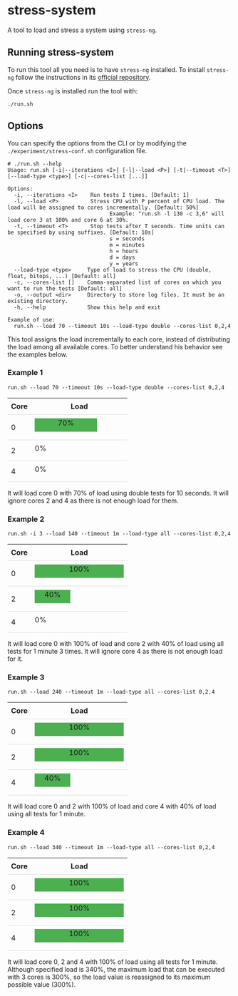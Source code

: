 # stress-system

A tool to load and stress a system using `stress-ng`.



## Running stress-system

To run this tool all you need is to have `stress-ng` installed. To install `stress-ng` follow the instructions in its [official repository](https://github.com/ColinIanKing/stress-ng).

Once `stress-ng` is installed run the tool with:

```shell
./run.sh
```



## Options

You can specify the options from the CLI or by modifying the `./experiment/stress-conf.sh` configuration file. 

```shell
# ./run.sh --help
Usage: run.sh [-i|--iterations <I>] [-l|--load <P>] [-t|--timeout <T>] [--load-type <type>] [-c|--cores-list [...]]

Options:
  -i, --iterations <I>    Run tests I times. [Default: 1]
  -l, --load <P>          Stress CPU with P percent of CPU load. The load will be assigned to cores incrementally. [Default: 50%]
                                Example: "run.sh -l 130 -c 3,6" will load core 3 at 100% and core 6 at 30%.
  -t, --timeout <T>       Stop tests after T seconds. Time units can be specified by using suffixes. [Default: 10s]
                                s = seconds
                                m = minutes
                                h = hours
                                d = days
                                y = years
  --load-type <type>     Type of load to stress the CPU (double, float, bitops, ...) [Default: all]
  -c, --cores-list []    Comma-separated list of cores on which you want to run the tests [Default: all]
  -o, --output <dir>     Directory to store log files. It must be an existing directory.
  -h, --help             Show this help and exit

Example of use:
  run.sh --load 70 --timeout 10s --load-type double --cores-list 0,2,4
```

This tool assigns the load incrementally to each core, instead of distributing the load among all available cores. To better understand his behavior see the examples below.

<style>
  .progress-container {
    width: 100%;
    margin-bottom: 10px;
  }

  .progress-bar {
    width: 0%;
    height: 30px;
    background-color: #4caf50;
    display: inline-block;
  }
  th, td {
    padding: 8px;
    text-align: left;
    border-bottom: 1px solid #ddd;
  }

  td:nth-child(2) {
    width: 200px;
  }
</style>

### Example 1

```shell
run.sh --load 70 --timeout 10s --load-type double --cores-list 0,2,4
```
<table>
  <tr>
    <th>Core</th>
    <th><div align = "center">Load</div></th>
  </tr>
  <tr>
    <td>0</td>
    <td>
      <div class="progress-container">
        <div class="progress-bar" style="width: 70%;">
          <div align = "center">70%</div>
        </div>
      </div>
    </td>
  </tr>
  <tr>
    <td>2</td>
    <td>
      <div class="progress-container">
        <div>
          0%
        </div>
      </div>
    </td>
  </tr>
  <tr>
    <td>4</td>
    <td>
      <div class="progress-container">
        <div>
          0%
        </div>
      </div>
    </td>
  </tr>
</table>

It will load core 0 with 70% of load using double tests for 10 seconds. It will ignore cores 2 and 4 as there is not enough load for them.


### Example 2

```shell
run.sh -i 3 --load 140 --timeout 1m --load-type all --cores-list 0,2,4
```
<table>
  <tr>
    <th>Core</th>
    <th><div align = "center">Load</div></th>
  </tr>
  <tr>
    <td>0</td>
    <td>
      <div class="progress-container">
        <div class="progress-bar" style="width: 100%;">
          <div align = "center">100%</div>
        </div>
      </div>
    </td>
  </tr>
  <tr>
    <td>2</td>
    <td>
      <div class="progress-container">
        <div class="progress-bar" style="width: 40%;">
          <div align = "center">40%</div>
      </div>
    </td>
  </tr>
  <tr>
    <td>4</td>
    <td>
      <div class="progress-container">
        <div>
          0%
        </div>
      </div>
    </td>
  </tr>
</table>

It will load core 0 with 100% of load and core 2 with 40% of load using all tests for 1 minute 3 times. It will ignore core 4 as there is not enough load for it.


### Example 3

```shell
run.sh --load 240 --timeout 1m --load-type all --cores-list 0,2,4
```
<table>
  <tr>
    <th>Core</th>
    <th><div align = "center">Load</div></th>
  </tr>
  <tr>
    <td>0</td>
    <td>
      <div class="progress-container">
        <div class="progress-bar" style="width: 100%;">
          <div align = "center">100%</div>
        </div>
      </div>
    </td>
  </tr>
  <tr>
    <td>2</td>
    <td>
      <div class="progress-container">
        <div class="progress-bar" style="width: 100%;">
          <div align = "center">100%</div>
        </div>
      </div>
    </td>
  </tr>
  <tr>
    <td>4</td>
    <td>
      <div class="progress-container">
        <div class="progress-bar" style="width: 40%;">
          <div align = "center">40%</div>
        </div>
      </div>
    </td>
  </tr>
</table>

It will load core 0 and 2 with 100% of load and core 4 with 40% of load using all tests for 1 minute.


### Example 4

```shell
run.sh --load 340 --timeout 1m --load-type all --cores-list 0,2,4
```
<table>
  <tr>
    <th>Core</th>
    <th><div align = "center">Load</div></th>
  </tr>
  <tr>
    <td>0</td>
    <td>
      <div class="progress-container">
        <div class="progress-bar" style="width: 100%;">
          <div align = "center">100%</div>
        </div>
      </div>
    </td>
  </tr>
  <tr>
    <td>2</td>
    <td>
      <div class="progress-container">
        <div class="progress-bar" style="width: 100%;">
          <div align = "center">100%</div>
        </div>
      </div>
    </td>
  </tr>
  <tr>
    <td>4</td>
    <td>
      <div class="progress-container">
        <div class="progress-bar" style="width: 100%;">
          <div align = "center">100%</div>
        </div>
      </div>
    </td>
  </tr>
</table>

It will load core 0, 2 and 4 with 100% of load using all tests for 1 minute. Although specified load is 340%, the maximum load that can be executed with 3 cores is 300%, so the load value is reassigned to its maximum possible value (300%).
